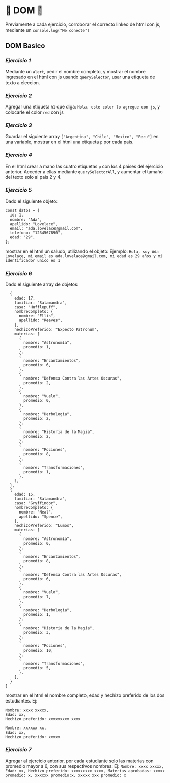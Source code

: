 # 🚀           DOM         🚀

Previamente a cada ejercicio, corroborar el correcto linkeo de html con js, mediante un `console.log("Me conecte")`

## DOM Basico
### *Ejercicio 1*
Mediante un `alert`, pedir el nombre completo, y mostrar el nombre ingresado en el html con js usando `querySelector`, usar una etiqueta de texto a eleccion.

### *Ejercicio 2*
Agregar una etiqueta `h1` que diga: `Hola, este color lo agregue con js`, y colocarle el color `red` con js

### *Ejercicio 3*
Guardar el siguiente array `["Argentina", "Chile", "Mexico", "Peru"]` en una variable, mostrar en el html una etiqueta `p` por cada pais.

### *Ejercicio 4*
En el html crear a mano las cuatro etiquetas `p` con los 4 paises del ejercicio anterior. Acceder a ellas mediante `querySelectorAll`, y aumentar el tamaño del texto solo al pais 2 y 4.

### *Ejercicio 5*
Dado el siguiente objeto:
```
const datos = {
  id: 1,
  nombre: "Ada",
  apellido: "Lovelace",
  email: "ada.lovelace@gmail.com",
  telefono: "1234567890",
  edad: "29",
};
```
mostrar en el html un saludo, utilizando el objeto:
Ejemplo: `Hola, soy Ada Lovelace, mi email es ada.lovelace@gmail.com, mi edad es 29 años y mi identificador unico es 1`

### *Ejercicio 6*
Dado el siguiente array de objetos:
```[
  {
    edad: 17,
    familiar: "Salamandra",
    casa: "Hufflepuff",
    nombreCompleto: {
      nombre: "Ellis",
      apellido: "Reeves",
    },
    hechizoPreferido: "Expecto Patronum",
    materias: [
      {
        nombre: "Astronomía",
        promedio: 1,
      },
      {
        nombre: "Encantamientos",
        promedio: 6,
      },
      {
        nombre: "Defensa Contra las Artes Oscuras",
        promedio: 2,
      },
      {
        nombre: "Vuelo",
        promedio: 0,
      },
      {
        nombre: "Herbología",
        promedio: 2,
      },
      {
        nombre: "Historia de la Magia",
        promedio: 2,
      },
      {
        nombre: "Pociones",
        promedio: 8,
      },
      {
        nombre: "Transformaciones",
        promedio: 1,
      },
    ],
  },
  {
    edad: 15,
    familiar: "Salamandra",
    casa: "Gryffindor",
    nombreCompleto: {
      nombre: "Neal",
      apellido: "Spence",
    },
    hechizoPreferido: "Lumos",
    materias: [
      {
        nombre: "Astronomía",
        promedio: 0,
      },
      {
        nombre: "Encantamientos",
        promedio: 8,
      },
      {
        nombre: "Defensa Contra las Artes Oscuras",
        promedio: 6,
      },
      {
        nombre: "Vuelo",
        promedio: 7,
      },
      {
        nombre: "Herbología",
        promedio: 1,
      },
      {
        nombre: "Historia de la Magia",
        promedio: 3,
      },
      {
        nombre: "Pociones",
        promedio: 10,
      },
      {
        nombre: "Transformaciones",
        promedio: 5,
      },
    ],
  }
] 
```
mostrar en el html el nombre completo, edad y hechizo preferido de los dos estudiantes.
Ej:
```
Nombre: xxxx xxxxx,
Edad: xx,
Hechizo preferido: xxxxxxxxx xxxx

Nombre: xxxxxx xx,
Edad: xx,
Hechizo preferido: xxxxx
```

### *Ejercicio 7*
Agregar al ejercicio anterior, por cada estudiante solo las materias con promedio mayor a 6, con sus respectivos nombres:
Ej: `
Nombre: xxxx xxxxx,
Edad: xx,
Hechizo preferido: xxxxxxxxx xxxx,
Materias aprobadas: xxxxx promedio: x, xxxxxx promedio:x, xxxxx xxx promedio: x
`